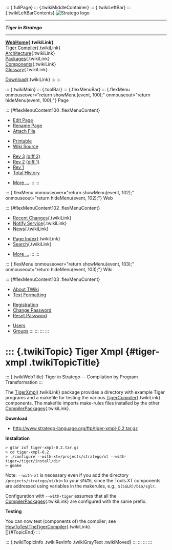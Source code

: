 ::: {.fullPage}
::: {.twikiMiddleContainer}
::: {.twikiLeftBar}
::: {.twikiLeftBarContents}
![Stratego
logo](../pub/Stratego/StrategoLogo/StrategoLogoTextlessWhite-100px.png)

------------------------------------------------------------------------

***Tiger in Stratego***

------------------------------------------------------------------------

**[WebHome](WebHome){.twikiLink}**\
[Tiger Compiler](TigerCompiler){.twikiLink}\
[Architecture](CompilerArchitecture){.twikiLink}\
[Packages](CompilerPackages){.twikiLink}\
[Components](CompilerComponent){.twikiLink}\
[Glossary](WebGlossary){.twikiLink}

[Download](DownloadAndInstallation){.twikiLink}
:::
:::

::: {.twikiMain}
::: {.toolBar}
::: {.flexMenuBar}
::: {.flexMenu onmouseover="return showMenu(event, 100);" onmouseout="return hideMenu(event, 100);"}
Page

::: {#flexMenuContent100 .flexMenuContent}
-   [Edit
    Page](http://www.program-transformation.org/edit/Tiger/TigerXmpl?t=1536826648)
-   [Rename
    Page](http://www.program-transformation.org/rename/Tiger/TigerXmpl)
-   [Attach
    File](http://www.program-transformation.org/attach/Tiger/TigerXmpl)

<!-- -->

-   [Printable](http://www.program-transformation.org/view/Tiger/TigerXmpl?skin=print.pattern)
-   [Wiki
    Source](http://www.program-transformation.org/view/Tiger/TigerXmpl?skin=text&raw=on&contenttype=text/plain)

<!-- -->

-   [Rev
    3](http://www.program-transformation.org/view/Tiger/TigerXmpl?rev=1.3)
    [(diff 2)](http://www.program-transformation.org/rdiff/Tiger/TigerXmpl?rev1=1.3&rev2=1.2)
-   [Rev
    2](http://www.program-transformation.org/view/Tiger/TigerXmpl?rev=1.2)
    [(diff 1)](http://www.program-transformation.org/rdiff/Tiger/TigerXmpl?rev1=1.2&rev2=1.1)
-   [Rev
    1](http://www.program-transformation.org/view/Tiger/TigerXmpl?rev=1.1)
-   [Total
    History](http://www.program-transformation.org/rdiff/Tiger/TigerXmpl)

<!-- -->

-   [More
    \...](http://www.program-transformation.org/oops/Tiger/TigerXmpl?template=oopsmore&param1=1.3&param2=1.3)
:::
:::

::: {.flexMenu onmouseover="return showMenu(event, 102);" onmouseout="return hideMenu(event, 102);"}
Web

::: {#flexMenuContent102 .flexMenuContent}
-   [Recent Changes](WebChanges){.twikiLink}
-   [Notify Service](WebNotify){.twikiLink}
-   [News](WebNews){.twikiLink}

<!-- -->

-   [Page Index](WebIndex){.twikiLink}
-   [Search](WebSearch){.twikiLink}

<!-- -->

-   [More
    \...](http://www.program-transformation.org/oops/Tiger/TigerXmpl?template=oopsmore&param1=1.3&param2=1.3)
:::
:::

::: {.flexMenu onmouseover="return showMenu(event, 103);" onmouseout="return hideMenu(event, 103);"}
Wiki

::: {#flexMenuContent103 .flexMenuContent}
-   [About
    TWiki](http://www.program-transformation.org/view/TWiki/WebHome)
-   [Text
    Formatting](http://www.program-transformation.org/view/TWiki/TextFormattingRules)

<!-- -->

-   [Registration](http://www.program-transformation.org/view/TWiki/TWikiRegistration)
-   [Change
    Password](http://www.program-transformation.org/view/TWiki/ChangePassword)
-   [Reset
    Password](http://www.program-transformation.org/view/TWiki/ResetPassword)

<!-- -->

-   [Users](http://www.program-transformation.org/view/Main/TWikiUsers)
-   [Groups](http://www.program-transformation.org/view/Main/TWikiGroups)
:::
:::
:::
:::

::: {.twikiTopic}
Tiger Xmpl {#tiger-xmpl .twikiTopicTitle}
==========

::: {.twikiWebTitle}
Tiger in Stratego \-- Compilation by Program Transformation
:::

The [TigerXmpl](TigerXmpl){.twikiLink} package provides a directory with
example Tiger programs and a makefile for testing the various
[TigerCompiler](TigerCompiler){.twikiLink} components. The makefile
imports make-rules files installed by the other
[CompilerPackages](CompilerPackages){.twikiLink}.

**Download**

-   <http://www.stratego-language.org/ftp/tiger-xmpl-0.2.tar.gz>

**Installation**

    > gtar zxf tiger-xmpl-0.2.tar.gz
    > cd tiger-xmpl-0.2
    > ./configure --with-xt=/projects/stratego/xt --with-tiger=/tiger/install/dir
    > gmake

Note: `--with-xt` is necessary even if you add the directory
`/projects/stratego/xt/bin` to your `$PATH`, since the Tools.XT
components are addressed using variables in the makerules, e.g.,
`$(SGLR)/bin/sglr`.

Configuration with `--with-tiger` assumes that all the
[CompilerPackages](CompilerPackages){.twikiLink} are configured with the
same prefix.

**Testing**

You can now test (components of) the compiler; see
[HowToTestTheTigerCompiler](HowToTestTheTigerCompiler){.twikiLink}.\
[]{#TopicEnd}
:::

::: {.twikiTopicInfo .twikiRevInfo .twikiGrayText .twikiMoved}
:::
:::
:::
:::
